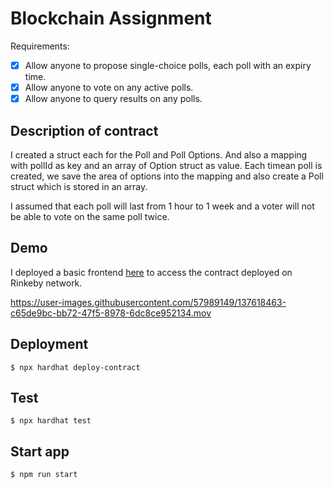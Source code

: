# Blockchain Assignment

Requirements:
- [x] Allow anyone to propose single-choice polls, each poll with an expiry time.
- [x] Allow anyone to vote on any active polls.
- [x] Allow anyone to query results on any polls.

## Description of contract
I created a struct each for the Poll and Poll Options. And also a mapping with pollId as key and an array of Option struct as value. Each timean poll is created, we save the area of options into the mapping and also create a Poll struct which is stored in an array.

I assumed that each poll will last from 1 hour to 1 week and a voter will not be able to vote on the same poll twice. 

## Demo
I deployed a basic frontend [here](https://gallant-montalcini-c2a5d9.netlify.app/) to access the contract deployed on Rinkeby network.

https://user-images.githubusercontent.com/57989149/137618463-c65de9bc-bb72-47f5-8978-6dc8ce952134.mov

## Deployment
`$ npx hardhat deploy-contract`

## Test
`$ npx hardhat test`

## Start app
`$ npm run start`
